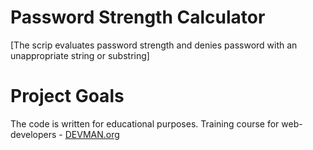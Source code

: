 # Password Strength Calculator

[The scrip evaluates password strength and denies password with an unappropriate string or substring]

# Project Goals

The code is written for educational purposes. Training course for web-developers - [DEVMAN.org](https://devman.org)
